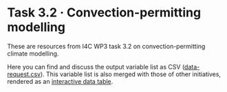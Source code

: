 # Task 3.2 · Convection-permitting modelling

These are resources from I4C WP3 task 3.2 on convection-permitting climate modelling.

Here you can find and discuss the output variable list as CSV ([data-request.csv](./data-request.csv)). This variable list is also merged with those of other initiatives, rendered as an [interactive data table](https://impetus4change.github.io/T32-CPRCM/data-request-i4c-merged.html).
